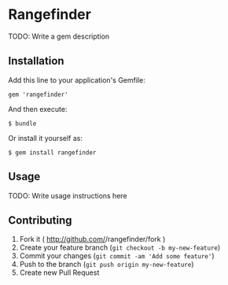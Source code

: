 # Rangefinder

TODO: Write a gem description

## Installation

Add this line to your application's Gemfile:

    gem 'rangefinder'

And then execute:

    $ bundle

Or install it yourself as:

    $ gem install rangefinder

## Usage

TODO: Write usage instructions here

## Contributing

1. Fork it ( http://github.com/<my-github-username>/rangefinder/fork )
2. Create your feature branch (`git checkout -b my-new-feature`)
3. Commit your changes (`git commit -am 'Add some feature'`)
4. Push to the branch (`git push origin my-new-feature`)
5. Create new Pull Request
